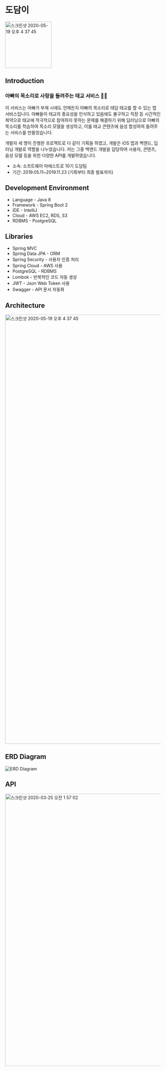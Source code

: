 # 도담이
<img width="150" alt="스크린샷 2020-05-19 오후 4 37 45" src="https://user-images.githubusercontent.com/38368820/82300902-74447400-99f2-11ea-85c5-e240c415f85d.png">

## Introduction
### 아빠의 목소리로 사랑을 들려주는 태교 서비스 👶🏻
이 서비스는 아빠가 부재 시에도 언제든지 아빠의 목소리로 태담 태교를 할 수 있는 앱 서비스입니다. 아빠들이 태교의 중요성을 인식하고 있음에도 불구하고 직장 등 시간적인 제약으로 태교에 적극적으로 참여하지 못하는 문제를 해결하기 위해 딥러닝으로 아빠의 목소리를 학습하여 목소리 모델을 생성하고, 이를 태교 콘텐츠에 음성 합성하여 들려주는 서비스를 만들었습니다. 

개발자 세 명이 진행한 프로젝트로 다 같이 기획을 하였고, 개발은 iOS 앱과 백엔드, 딥러닝 개발로 역할을 나누었습니다. 저는 그중 백엔드 개발을 담당하여 사용자, 콘텐츠, 음성 모델 등을 위한 다양한 API를 개발하였습니다.

- 소속: 소프트웨어 마에스트로 10기 도담팀
- 기간: 2019.05.11~2019.11.23 (기획부터 최종 발표까지)

## Development Environment
- Language - Java 8
- Framework - Spring Boot 2
- IDE - IntelliJ
- Cloud - AWS EC2, RDS, S3
- RDBMS - PostgreSQL

## Libraries
- Spring MVC 
- Spring Data JPA - ORM
- Spring Security - 사용자 인증 처리
- Spring Cloud - AWS 사용
- PostgreSQL - RDBMS
- Lombok - 반복적인 코드 자동 생성
- JWT - Json Web Token 사용
- Swagger - API 문서 자동화

## Architecture
<img width="1387" alt="스크린샷 2020-05-19 오후 4 37 45" src="https://user-images.githubusercontent.com/38368820/82298649-62150680-99ef-11ea-95b5-2395a9f4bd00.png">

## ERD Diagram
<img alt="ERD Diagram" src="https://user-images.githubusercontent.com/38368820/77454335-b9f21f80-6e3b-11ea-9e50-33442d348c86.png">

## API
<img width="880" alt="스크린샷 2020-03-25 오전 1 57 02" src="https://user-images.githubusercontent.com/38368820/77454481-eefe7200-6e3b-11ea-8172-a2c5b04253a5.png">
